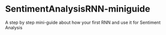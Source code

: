 # SentimentAnalysisRNN-miniguide
A step by step mini-guide about how your first RNN and use it for Sentiment Analysis
